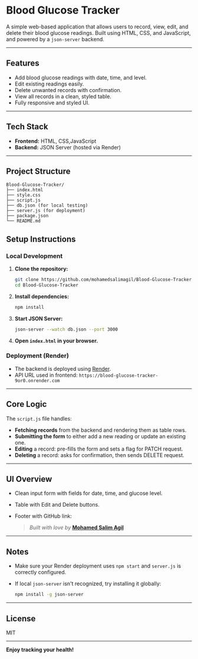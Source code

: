 # Blood Glucose Tracker

A simple web-based application that allows users to record, view, edit, and delete their blood glucose readings. Built using HTML, CSS, and JavaScript, and powered by a `json-server` backend.

---

## Features

* Add blood glucose readings with date, time, and level.
* Edit existing readings easily.
* Delete unwanted records with confirmation.
* View all records in a clean, styled table.
* Fully responsive and styled UI.

---

## Tech Stack

* **Frontend:** HTML, CSS,JavaScript
* **Backend:** JSON Server (hosted via Render)

---

## Project Structure

```
Blood-Glucose-Tracker/
├── index.html
├── style.css
├── script.js
├── db.json (for local testing)
├── server.js (for deployment)
├── package.json
└── README.md
```
## Setup Instructions

### Local Development

1. **Clone the repository:**

   ```bash
   git clone https://github.com/mohamedsalimagil/Blood-Glucose-Tracker.git
   cd Blood-Glucose-Tracker
   ```

2. **Install dependencies:**

   ```bash
   npm install
   ```

3. **Start JSON Server:**

   ```bash
   json-server --watch db.json --port 3000
   ```

4. **Open `index.html` in your browser.**

### Deployment (Render)

* The backend is deployed using [Render](https://render.com).
* API URL used in frontend: `https://blood-glucose-tracker-9or0.onrender.com`

---

## Core Logic

The `script.js` file handles:

* **Fetching records** from the backend and rendering them as table rows.
* **Submitting the form** to either add a new reading or update an existing one.
* **Editing** a record: pre-fills the form and sets a flag for PATCH request.
* **Deleting** a record: asks for confirmation, then sends DELETE request.

---

## UI Overview

* Clean input form with fields for date, time, and glucose level.
* Table with Edit and Delete buttons.
* Footer with GitHub link:

  > *Built with love by* **[Mohamed Salim Agil](https://github.com/mohamedsalimagil)**

---
## Notes

* Make sure your Render deployment uses `npm start` and `server.js` is correctly configured.
* If local `json-server` isn't recognized, try installing it globally:

  ```bash
  npm install -g json-server
  ```

---

## License

MIT

---





**Enjoy tracking your health!**
